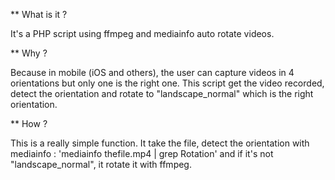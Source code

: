 ** What is it ?

It's a PHP script using ffmpeg and mediainfo auto rotate videos.

** Why ?

Because in mobile (iOS and others), the user can capture videos in 4 orientations but only one is the right one. This script get the video recorded, detect the orientation and rotate to "landscape_normal" which is the right orientation.

** How ?

This is a really simple function. It take the file, detect the orientation with mediainfo : 'mediainfo thefile.mp4 | grep Rotation' and if it's not "landscape_normal", it rotate it with ffmpeg.